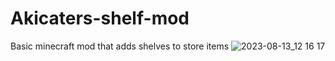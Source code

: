 # Akicaters-shelf-mod
Basic minecraft mod that adds shelves to store items
![2023-08-13_12 16 17](https://github.com/akicater/Akicaters-shelf-mod/assets/142173689/e2d51d90-8617-40c8-a41d-266610939682)
